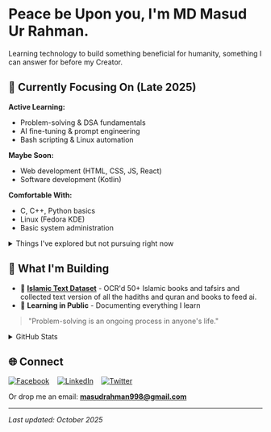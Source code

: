 # Peace be Upon you, I'm MD Masud Ur Rahman. 


Learning technology to build something beneficial for humanity, something I can answer for before my Creator.


## 🎯 Currently Focusing On (Late 2025)

**Active Learning:**
- Problem-solving & DSA fundamentals
- AI fine-tuning & prompt engineering
- Bash scripting & Linux automation

**Maybe Soon:**
- Web development (HTML, CSS, JS, React)
- Software development (Kotlin)

**Comfortable With:**
- C, C++, Python basics
- Linux (Fedora KDE)
- Basic system administration

<details>
  <summary>Things I've explored but not pursuing right now</summary>
  &nbsp;
        
  - Cybersecurity (interesting, but long commitment)
  - Unreal Engine & Game Dev (future interest)
  - Java (tried it, not my thing currently)
</details>

## 📂 What I'm Building

- 🕌 **[Islamic Text Dataset](https://github.com/Monotheist0/Islamic-Text-Dataset)** - OCR'd 50+ Islamic books and tafsirs and collected text version of all the hadiths and quran and books to feed ai.
- 🧠 **Learning in Public** - Documenting everything I learn


> "Problem-solving is an ongoing process in anyone's life."


<details>
  <summary>GitHub Stats</summary>
  &nbsp;
        
![Your GitHub Stats](https://github-readme-stats.vercel.app/api?username=Monotheist0&show_icons=true&count_private=true&hide=issues&theme=tokyonight)
![Your Top Languages](https://github-readme-stats.vercel.app/api/top-langs/?username=Monotheist0&layout=compact&theme=tokyonight)
</details>

## 🌐 Connect

[![Facebook](https://img.icons8.com/color/48/000000/facebook.png)](https://www.facebook.com/Shoytanbaba99/) &nbsp;&nbsp;
[![LinkedIn](https://img.icons8.com/color/48/000000/linkedin.png)](https://www.linkedin.com/in/md-masud-ur-rahman-657b82262/) &nbsp;&nbsp;
[![Twitter](https://img.icons8.com/color/48/000000/twitter.png)](https://twitter.com/Shoytanbaba99)

Or drop me an email: **masudrahman998@gmail.com**

---

*Last updated: October 2025*
